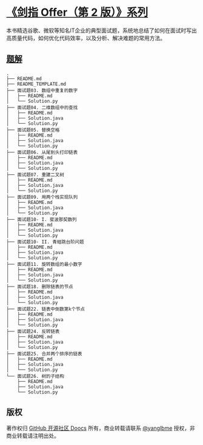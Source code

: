 # [《剑指 Offer（第 2 版）》系列](https://leetcode-cn.com/problemset/lcof/)
本书精选谷歌、微软等知名IT企业的典型面试题，系统地总结了如何在面试时写出高质量代码，如何优化代码效率，以及分析、解决难题的常用方法。

## [题解](https://github.com/doocs/leetcode/tree/master/lcci)

```
.
├── README.md
├── README_TEMPLATE.md
├── 面试题03. 数组中重复的数字
│   ├── README.md
│   └── Solution.py
├── 面试题04. 二维数组中的查找
│   ├── README.md
│   ├── Solution.java
│   └── Solution.py
├── 面试题05. 替换空格
│   ├── README.md
│   ├── Solution.java
│   └── Solution.py
├── 面试题06. 从尾到头打印链表
│   ├── README.md
│   ├── Solution.java
│   └── Solution.py
├── 面试题07. 重建二叉树
│   ├── README.md
│   ├── Solution.java
│   └── Solution.py
├── 面试题09. 用两个栈实现队列
│   ├── README.md
│   ├── Solution.java
│   └── Solution.py
├── 面试题10- I. 斐波那契数列
│   ├── README.md
│   ├── Solution.java
│   └── Solution.py
├── 面试题10- II. 青蛙跳台阶问题
│   ├── README.md
│   ├── Solution.java
│   └── Solution.py
├── 面试题11. 旋转数组的最小数字
│   ├── README.md
│   ├── Solution.java
│   └── Solution.py
├── 面试题18. 删除链表的节点
│   ├── README.md
│   ├── Solution.java
│   └── Solution.py
├── 面试题22. 链表中倒数第k个节点
│   ├── README.md
│   ├── Solution.java
│   └── Solution.py
├── 面试题24. 反转链表
│   ├── README.md
│   ├── Solution.java
│   └── Solution.py
├── 面试题25. 合并两个排序的链表
│   ├── README.md
│   ├── Solution.java
│   └── Solution.py
└── 面试题26. 树的子结构
    ├── README.md
    ├── Solution.java
    └── Solution.py
```

## 版权
著作权归 [GitHub 开源社区 Doocs](https://github.com/doocs) 所有，商业转载请联系 [@yanglbme](mailto:contact@yanglibin.info) 授权，非商业转载请注明出处。